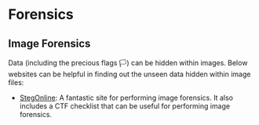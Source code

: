 # Forensics 
## Image Forensics 
Data (including the precious flags 🏳) can be hidden within images. Below websites can be helpful in finding out the unseen data  hidden within image files: 

 - [StegOnline](https://stegonline.georgeom.net): A fantastic site for performing image forensics. It also includes a CTF checklist that can be useful for performing image forensics. 
